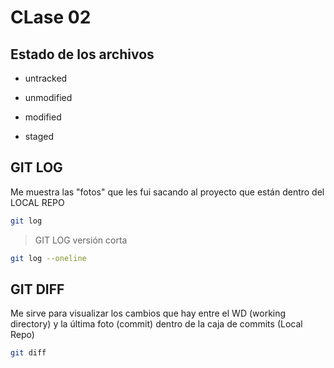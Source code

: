 # CLase 02

## Estado de los archivos

*  untracked

*  unmodified

*  modified

*  staged

## GIT LOG
Me muestra las "fotos" que les fui sacando al proyecto que están dentro del LOCAL REPO

```sh
git log
```

> GIT LOG versión corta

```sh
git log --oneline
```

## GIT DIFF
Me sirve para visualizar los cambios que hay entre el WD (working directory) y la última foto (commit) dentro de la caja de commits (Local Repo)

```sh
git diff
```
